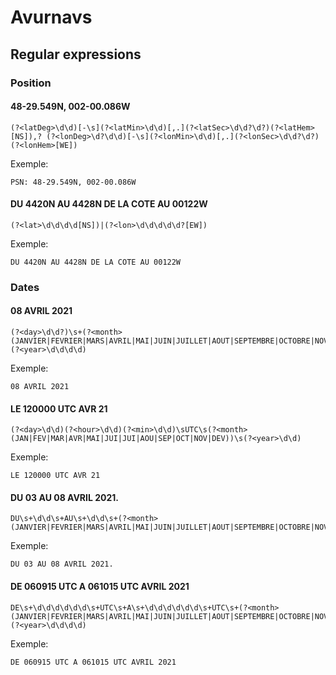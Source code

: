 # Avurnavs

## Regular expressions

### Position

#### 48-29.549N, 002-00.086W
```
(?<latDeg>\d\d)[-\s](?<latMin>\d\d)[,.](?<latSec>\d\d?\d?)(?<latHem>[NS]),? (?<lonDeg>\d?\d\d)[-\s](?<lonMin>\d\d)[,.](?<lonSec>\d\d?\d?)(?<lonHem>[WE])
```

Exemple: 
```
PSN: 48-29.549N, 002-00.086W
```

#### DU 4420N AU 4428N DE LA COTE AU 00122W

```
(?<lat>\d\d\d\d[NS])|(?<lon>\d\d\d\d\d?[EW])
```

Exemple:
```
DU 4420N AU 4428N DE LA COTE AU 00122W
```

### Dates

#### 08 AVRIL 2021

```
(?<day>\d\d?)\s+(?<month>(JANVIER|FEVRIER|MARS|AVRIL|MAI|JUIN|JUILLET|AOUT|SEPTEMBRE|OCTOBRE|NOVEMBRE|DECEMBRE))\s+(?<year>\d\d\d\d)
```

Exemple:
```
08 AVRIL 2021
```

#### LE 120000 UTC AVR 21

```
(?<day>\d\d)(?<hour>\d\d)(?<min>\d\d)\sUTC\s(?<month>(JAN|FEV|MAR|AVR|MAI|JUI|JUI|AOU|SEP|OCT|NOV|DEV))\s(?<year>\d\d)
```

Exemple:
```
LE 120000 UTC AVR 21
```

#### DU 03 AU 08 AVRIL 2021.

```
DU\s+\d\d\s+AU\s+\d\d\s+(?<month>(JANVIER|FEVRIER|MARS|AVRIL|MAI|JUIN|JUILLET|AOUT|SEPTEMBRE|OCTOBRE|NOVEMBRE|DECEMBRE))\s+\d\d\d\d
```

Exemple:
```
DU 03 AU 08 AVRIL 2021.
```

#### DE 060915 UTC A 061015 UTC AVRIL 2021

```
DE\s+\d\d\d\d\d\d\s+UTC\s+A\s+\d\d\d\d\d\d\s+UTC\s+(?<month>(JANVIER|FEVRIER|MARS|AVRIL|MAI|JUIN|JUILLET|AOUT|SEPTEMBRE|OCTOBRE|NOVEMBRE|DECEMBRE))\s+(?<year>\d\d\d\d)
```

Exemple:
```
DE 060915 UTC A 061015 UTC AVRIL 2021
```










